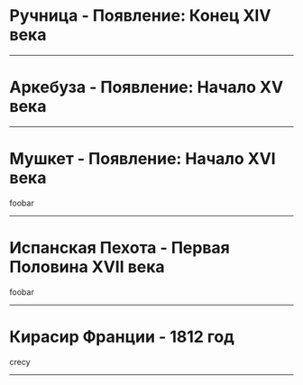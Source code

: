 # Ручница - Появление: Конец XIV века

<!-- Markdown Presentation Ecosystem -->

---

# Аркебуза - Появление: Начало XV века

---

# Мушкет - Появление: Начало XVI века

foobar

---

# Испанская Пехота - Первая Половина XVII века

foobar

---

# Кирасир Франции - 1812 год

crecy

---
